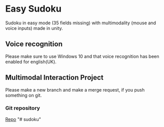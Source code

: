 # Easy Sudoku
Sudoku in easy mode (35 fields missing) with multimodality (mouse and voice inputs) made in unity. 

## Voice recognition
Please make sure to use Windows 10 and that voice recognition has been enabled for english(UK).

## Multimodal Interaction Project

Please make a new branch and make a merge request, if you push something on git.

### Git repository
[Repo](https://git.tu-berlin.de/multimodal-interaction/easy-sudoku)
"# sudoku" 

